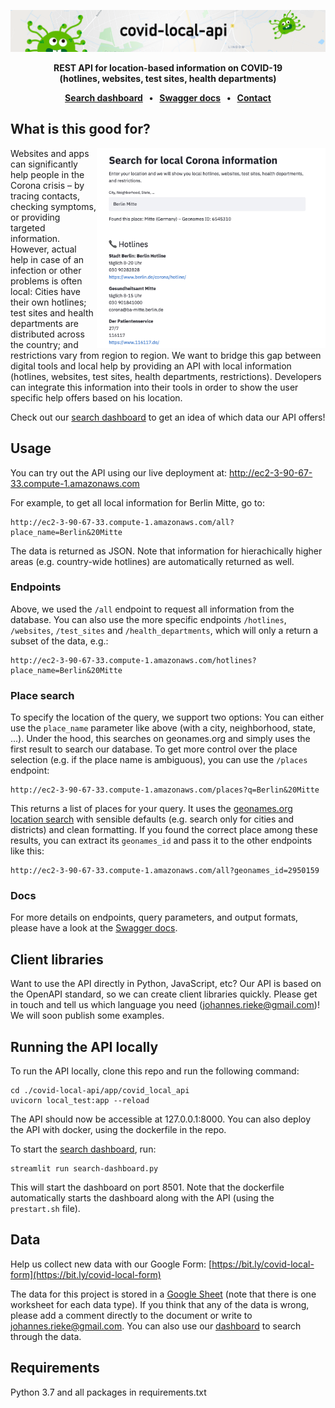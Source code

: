 ![](docs/images/github-banner.png)

<p align="center"><b>REST API for location-based information on COVID-19<br>(hotlines, websites, test sites, health departments)</b></p>

<p align="center">
    <b>
      <a href="http://ec2-3-90-67-33.compute-1.amazonaws.com:8600/">Search dashboard</a> &nbsp; • &nbsp;
      <a href="http://ec2-3-90-67-33.compute-1.amazonaws.com/docs">Swagger docs</a> &nbsp; • &nbsp;
      <a href="mailto:johannes.rieke@gmail.com">Contact</a>
    </b>
</p>

<!--
<p align="center">
    <img href="https://github.com/swagger-api/validator-badge" src="https://validator.swagger.io/validator/?url=http%3A%2F%2Fec2-3-90-67-33.compute-1.amazonaws.com%2Fopenapi.json">
</p>
-->


## What is this good for?

<img align="right" href="http://ec2-3-90-67-33.compute-1.amazonaws.com:8600" src="docs/images/dashboard.png" alt="" height="320"/>

Websites and apps can significantly help people in the Corona crisis – by tracing contacts, checking symptoms, or providing targeted information. However, actual help in case of an infection or other problems is often local: Cities have their own hotlines; test sites and health departments are distributed across the country; and restrictions vary from region to region. We want to bridge this gap between digital tools and local help by providing an API with local information (hotlines, websites, test sites, health departments, restrictions). Developers can integrate this information into their tools in order to show the user specific help offers based on his location. 

Check out our [search dashboard](http://ec2-3-90-67-33.compute-1.amazonaws.com:8600) to get an idea of which data our API offers!


## Usage

You can try out the API using our live deployment at: 
http://ec2-3-90-67-33.compute-1.amazonaws.com

For example, to get all local information for Berlin Mitte, go to:

    http://ec2-3-90-67-33.compute-1.amazonaws.com/all?place_name=Berlin&20Mitte

The data is returned as JSON. Note that information for hierachically higher areas 
(e.g. country-wide hotlines) are automatically returned as well. 

### Endpoints

Above, we used the `/all` endpoint to request all information from the database. You can 
also use the more specific endpoints `/hotlines`, `/websites`, `/test_sites` and 
`/health_departments`, which will only a return a subset of the data, e.g.:

    http://ec2-3-90-67-33.compute-1.amazonaws.com/hotlines?place_name=Berlin&20Mitte

### Place search

To specify the location of the query, we support two options: You can either use the 
`place_name` parameter like above (with a city, neighborhood, state, ...). Under the 
hood, this searches on geonames.org and simply uses the first result to search our 
database. To get more control over the place selection (e.g. if the place name is 
ambiguous), you can use the `/places` endpoint:

    http://ec2-3-90-67-33.compute-1.amazonaws.com/places?q=Berlin&20Mitte

This returns a list of places for your query. It uses the 
[geonames.org location search](http://www.geonames.org/export/geonames-search.html) 
with sensible defaults (e.g. search only for cities and districts) and clean 
formatting. If you found the correct place among these results, you can extract its 
`geonames_id` and pass it to the other endpoints like this:

    http://ec2-3-90-67-33.compute-1.amazonaws.com/all?geonames_id=2950159

### Docs

For more details on endpoints, query parameters, and output formats, please have a 
look at the [Swagger docs](http://ec2-3-90-67-33.compute-1.amazonaws.com/docs).


## Client libraries

Want to use the API directly in Python, JavaScript, etc? Our API is based on the OpenAPI 
standard, so we can create client libraries quickly. Please get in touch and tell us 
which language you need (johannes.rieke@gmail.com)! We will soon publish some examples.


## Running the API locally

To run the API locally, clone this repo and run the following command:

    cd ./covid-local-api/app/covid_local_api
    uvicorn local_test:app --reload

The API should now be accessible at 127.0.0.1:8000. You can also deploy the API with 
docker, using the dockerfile in the repo. 

To start the [search dashboard](http://ec2-3-90-67-33.compute-1.amazonaws.com:8600), 
run:

    streamlit run search-dashboard.py

This will start the dashboard on port 8501. Note that the dockerfile automatically 
starts the dashboard along with the API (using the `prestart.sh` file). 


## Data

Help us collect new data with our Google Form: 
[https://bit.ly/covid-local-form](https://bit.ly/covid-local-form)

The data for this project is stored in a 
[Google Sheet](https://docs.google.com/spreadsheets/d/1AXadba5Si7WbJkfqQ4bN67cbP93oniR-J6uN0_Av958/edit?usp=sharing) 
(note that there is one worksheet for each data type). If you think that any of the 
data is wrong, please add a comment directly to the document or write to 
johannes.rieke@gmail.com. You can also use our 
[dashboard](http://ec2-3-90-67-33.compute-1.amazonaws.com:8600) to search through the 
data. 


## Requirements

Python 3.7 and all packages in requirements.txt


